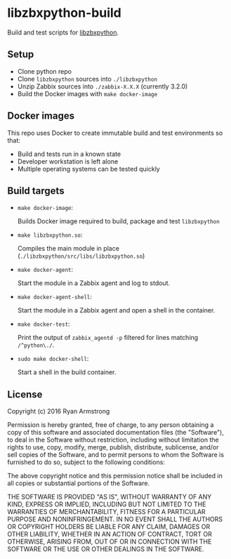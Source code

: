 # libzbxpython-build

Build and test scripts for [libzbxpython](https://github.com/cavaliercoder/libzbxpython).

## Setup

* Clone python repo
* Clone `libzbxpython` sources into `./libzbxpython`
* Unzip Zabbix sources into `./zabbix-X.X.X` (currently 3.2.0)
* Build the Docker images with `make docker-image`

## Docker images

This repo uses Docker to create immutable build and test environments so that:

* Build and tests run in a known state
* Developer workstation is left alone
* Multiple operating systems can be tested quickly

## Build targets
  
* `make docker-image`:
  
  Builds Docker image required to build, package and test `libzbxpython`

* `make libzbxpython.so`:

  Compiles the main module in place (`./libzbxpython/src/libs/libzbxpython.so`)

* `make docker-agent`:

  Start the module in a Zabbix agent and log to stdout.

* `make docker-agent-shell`:

  Start the module in a Zabbix agent and open a shell in the container.

* `make docker-test`:
  
  Print the output of `zabbix_agentd -p` filtered for lines matching
  `/^python\./`.

* `sudo make docker-shell`:

  Start a shell in the build container.

## License

Copyright (c) 2016 Ryan Armstrong

Permission is hereby granted, free of charge, to any person obtaining a copy of
this software and associated documentation files (the "Software"), to deal in
the Software without restriction, including without limitation the rights to
use, copy, modify, merge, publish, distribute, sublicense, and/or sell copies of
the Software, and to permit persons to whom the Software is furnished to do so,
subject to the following conditions:

The above copyright notice and this permission notice shall be included in all
copies or substantial portions of the Software.

THE SOFTWARE IS PROVIDED "AS IS", WITHOUT WARRANTY OF ANY KIND, EXPRESS OR
IMPLIED, INCLUDING BUT NOT LIMITED TO THE WARRANTIES OF MERCHANTABILITY, FITNESS
FOR A PARTICULAR PURPOSE AND NONINFRINGEMENT. IN NO EVENT SHALL THE AUTHORS OR
COPYRIGHT HOLDERS BE LIABLE FOR ANY CLAIM, DAMAGES OR OTHER LIABILITY, WHETHER
IN AN ACTION OF CONTRACT, TORT OR OTHERWISE, ARISING FROM, OUT OF OR IN
CONNECTION WITH THE SOFTWARE OR THE USE OR OTHER DEALINGS IN THE SOFTWARE.
